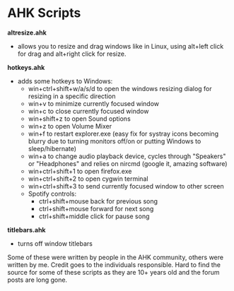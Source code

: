 # AHK Scripts
**altresize.ahk**
  - allows you to resize and drag windows like in Linux, using alt+left click for drag and alt+right click for resize.
  
**hotkeys.ahk**
  - adds some hotkeys to Windows:
    - win+ctrl+shift+w/a/s/d to open the windows resizing dialog for resizing in a specific direction
    - win+v to minimize currently focused window
    - win+c to close currently focused window
    - win+shift+z to open Sound options
    - win+z to open Volume Mixer
    - win+f to restart explorer.exe (easy fix for systray icons becoming blurry due to turning monitors off/on or putting Windows to sleep/hibernate)
    - win+a to change audio playback device, cycles through "Speakers" or "Headphones" and relies on nircmd (google it, amazing software)
    - win+ctrl+shift+1 to open firefox.exe
    - win+ctrl+shift+2 to open cygwin terminal
    - win+ctrl+shift+3 to send currently focused window to other screen
    - Spotify controls:
      - ctrl+shift+mouse back for previous song
      - ctrl+shift+mouse forward for next song
      - ctrl+shift+middle click for pause song
      
**titlebars.ahk**
  - turns off window titlebars

Some of these were written by people in the AHK community, others were written by me. Credit goes to the individuals responsible. Hard to find the source for some of these scripts as they are 10+ years old and the forum posts are long gone.
